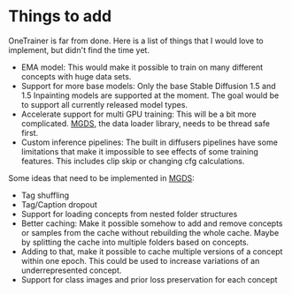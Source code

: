 # Things to add

OneTrainer is far from done. Here is a list of things that I would love to implement, but didn't find the time yet.

- EMA model: This would make it possible to train on many different concepts with huge data sets.
- Support for more base models: Only the base Stable Diffusion 1.5 and 1.5 Inpainting models are supported at the
  moment. The goal would be to support all currently released model types.
- Accelerate support for multi GPU training: This will be a bit more complicated.
  [MGDS](https://github.com/Nerogar/MGDS), the data loader library, needs to be thread safe first.
- Custom inference pipelines: The built in diffusers pipelines have some limitations that make it impossible to see
  effects of some training features. This includes clip skip or changing cfg calculations.

Some ideas that need to be implemented in [MGDS](https://github.com/Nerogar/MGDS):

- Tag shuffling
- Tag/Caption dropout
- Support for loading concepts from nested folder structures
- Better caching: Make it possible somehow to add and remove concepts or samples from the cache without rebuilding the
  whole cache. Maybe by splitting the cache into multiple folders based on concepts.
- Adding to that, make it possible to cache multiple versions of a concept within one epoch. This could be used to
  increase variations of an underrepresented concept.
- Support for class images and prior loss preservation for each concept
